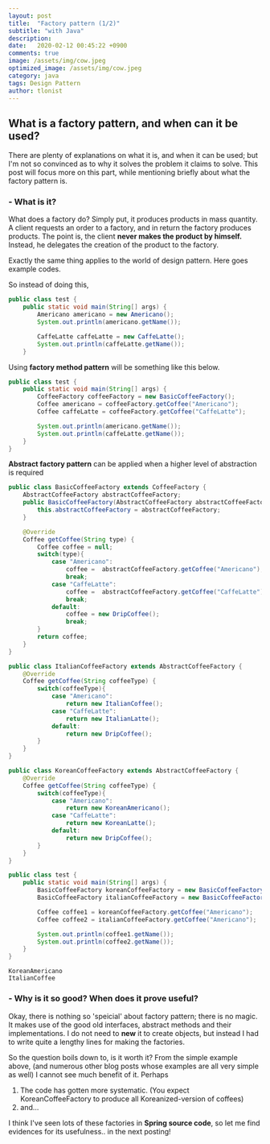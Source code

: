 ```yaml
---
layout: post
title:  "Factory pattern (1/2)"
subtitle: "with Java"
description:
date:   2020-02-12 00:45:22 +0900
comments: true
image: /assets/img/cow.jpeg
optimized_image: /assets/img/cow.jpeg
category: java
tags: Design Pattern
author: tlonist
---
```


## What is a factory pattern, and when can it be used?
There are plenty of explanations on what it is, and when it can be used; but I'm not so convinced as to why it solves the problem it claims to solve. This post will focus more on this part, while mentioning briefly about what the factory pattern is.

### - What is it?
What does a factory do? Simply put, it produces products in mass quantity. A client requests an order to a factory, and in return the factory produces products. The point is, the client **never makes the product by himself.** Instead, he delegates the creation of the product to the factory.

Exactly the same thing applies to the world of design pattern. Here goes example codes.

So instead of doing this,
```java
public class test {
    public static void main(String[] args) {
        Americano americano = new Americano();
        System.out.println(americano.getName());

        CaffeLatte caffeLatte = new CaffeLatte();
        System.out.println(caffeLatte.getName());
    }
```

Using **factory method pattern** will be something like this below.
```java
public class test {
    public static void main(String[] args) {
        CoffeeFactory coffeeFactory = new BasicCoffeeFactory();
        Coffee americano = coffeeFactory.getCoffee("Americano");
        Coffee caffeLatte = coffeeFactory.getCoffee("CaffeLatte");

        System.out.println(americano.getName());
        System.out.println(caffeLatte.getName());
    }
}
```


**Abstract factory pattern** can be applied when a higher level of abstraction is required
```java
public class BasicCoffeeFactory extends CoffeeFactory {
    AbstractCoffeeFactory abstractCoffeeFactory;
    public BasicCoffeeFactory(AbstractCoffeeFactory abstractCoffeeFactory){
        this.abstractCoffeeFactory = abstractCoffeeFactory;
    }

    @Override
    Coffee getCoffee(String type) {
        Coffee coffee = null;
        switch(type){
            case "Americano":
                coffee =  abstractCoffeeFactory.getCoffee("Americano");
                break;
            case "CaffeLatte":
                coffee =  abstractCoffeeFactory.getCoffee("CaffeLatte");
                break;
            default:
                coffee = new DripCoffee();
                break;
        }
        return coffee;
    }
}
```

```java
public class ItalianCoffeeFactory extends AbstractCoffeeFactory {
    @Override
    Coffee getCoffee(String coffeeType) {
        switch(coffeeType){
            case "Americano":
                return new ItalianCoffee();
            case "CaffeLatte":
                return new ItalianLatte();
            default:
                return new DripCoffee();
        }
    }
}
```

```java
public class KoreanCoffeeFactory extends AbstractCoffeeFactory {
    @Override
    Coffee getCoffee(String coffeeType) {
        switch(coffeeType){
            case "Americano":
                return new KoreanAmericano();
            case "CaffeLatte":
                return new KoreanLatte();
            default:
                return new DripCoffee();
        }
    }
}
```

```java
public class test {
    public static void main(String[] args) {
        BasicCoffeeFactory koreanCoffeeFactory = new BasicCoffeeFactory(new KoreanCoffeeFactory());
        BasicCoffeeFactory italianCoffeeFactory = new BasicCoffeeFactory(new ItalianCoffeeFactory());

        Coffee coffee1 = koreanCoffeeFactory.getCoffee("Americano");
        Coffee coffee2 = italianCoffeeFactory.getCoffee("Americano");

        System.out.println(coffee1.getName());
        System.out.println(coffee2.getName());
    }
}
```

```console
KoreanAmericano
ItalianCoffee
```

### - Why is it so good? When does it prove useful?
Okay, there is nothing so 'speicial' about factory pattern; there is no magic. It makes use of the good old interfaces, abstract methods and their implementations. I do not need to **new** it to create objects, but instead I had to write quite a lengthy lines for making the factories. 

So the question boils down to, is it worth it? From the simple example above, (and numerous other blog posts whose examples are all very simple as well) I cannot see much benefit of it. Perhaps 
1) The code has gotten more systematic. (You expect KoreanCoffeeFactory to produce all Koreanized-version of coffees)
2) and...

I think I've seen lots of these factories in **Spring source code**, so let me find evidences for its usefulness.. in the next posting!

